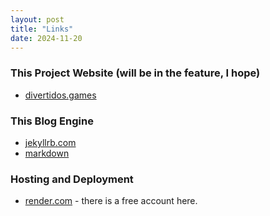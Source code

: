 ```yaml
---
layout: post
title: "Links"
date: 2024-11-20
---
```


### This Project Website (will be in the feature, I hope)
* [divertidos.games](http://www.divertidos.games/)


### This Blog Engine
* [jekyllrb.com](https://jekyllrb.com/docs/)
* [markdown](https://daringfireball.net/projects/markdown/basics)


### Hosting and Deployment
* [render.com](https://dashboard.render.com/) - there is a free account here.
